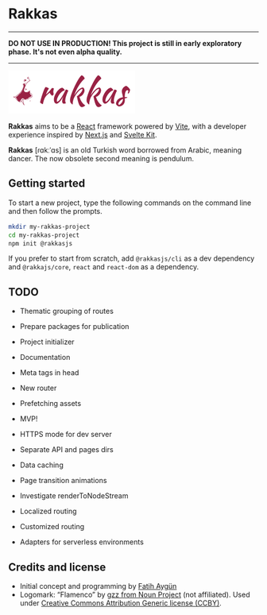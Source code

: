 # Rakkas

---

**DO NOT USE IN PRODUCTION! This project is still in early exploratory phase. It's not even alpha quality.**

---

![](shared-assets/logo.png)

**Rakkas** aims to be a [React](https://reactjs.org) framework powered by [Vite](https://vitejs.dev), with a developer experience inspired by [Next.js](https://nextjs.org) and [Svelte Kit](https://kit.svelte.dev).

**Rakkas** [ɾɑkːˈɑs] is an old Turkish word borrowed from Arabic, meaning dancer. The now obsolete second meaning is pendulum.

## Getting started
To start a new project, type the following commands on the command line and then follow the prompts.

```sh
mkdir my-rakkas-project
cd my-rakkas-project
npm init @rakkasjs
```

If you prefer to start from scratch, add `@rakkasjs/cli` as a dev dependency and `@rakkajs/core`, `react` and `react-dom` as a dependency.




## TODO
- Thematic grouping of routes
- Prepare packages for publication
- Project initializer
- Documentation
- Meta tags in head
- New router
- Prefetching assets
- MVP!

- HTTPS mode for dev server
- Separate API and pages dirs
- Data caching
- Page transition animations
- Investigate renderToNodeStream
- Localized routing
- Customized routing
- Adapters for serverless environments

## Credits and license
- Initial concept and programming by [Fatih Aygün](https://github.com/cyco130)
- Logomark: “Flamenco” by [gzz from Noun Project](https://thenounproject.com/term/flamenco/111303/) (not affiliated). Used under [Creative Commons Attribution Generic license (CCBY)](https://creativecommons.org/licenses/by/2.0/).
